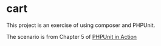 cart
====

This project is an exercise of using composer and PHPUnit.

The scenario is from Chapter 5 of 
[PHPUnit in Action](http://jaceju.gitbooks.io/phpunit-in-action/)
